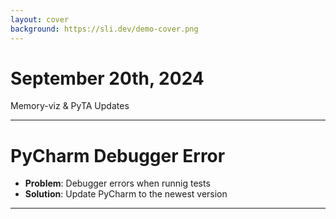 ```yaml
---
layout: cover
background: https://sli.dev/demo-cover.png
---
```



# September 20th, 2024
Memory-viz & PyTA Updates

---

# PyCharm Debugger Error

- **Problem**: Debugger errors when runnig tests
- **Solution**: Update PyCharm to the newest version

---

